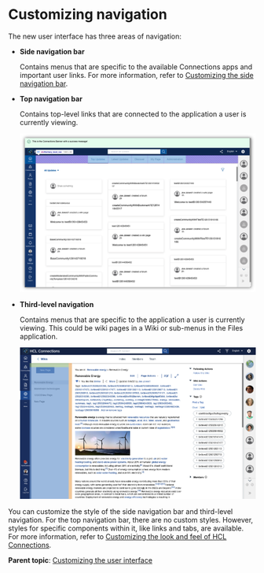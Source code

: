 # Customizing navigation

The new user interface has three areas of navigation:

-   **Side navigation bar**

    Contains menus that are specific to the available Connections apps and important user links. For more information, refer to [Customizing the side navigation bar](customizing-side-navigation.md).

-   **Top navigation bar**

    Contains top-level links that are connected to the application a user is currently viewing.

    ![Top Navigation](images/top-navigation.png)

-   **Third-level navigation**

    Contains menus that are specific to the application a user is currently viewing. This could be wiki pages in a Wiki or sub-menus in the Files application.

    ![Third Level Navigation](images/third-level-navigation.png)

You can customize the style of the side navigation bar and third-level navigation. For the top navigation bar, there are no custom styles. However, styles for specific components within it, like links and tabs, are available. For more information, refer to [Customizing the look and feel of HCL Connections](customizing-look-and-feel.md#navigation).


**Parent topic**: [Customizing the user interface](t_admin_common_customize_main.md)